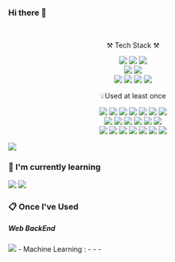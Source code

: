 ### Hi there 👋

<!--
**nayonsoso/nayonsoso** is a ✨ _special_ ✨ repository because its `README.md` (this file) appears on your GitHub profile.

Here are some ideas to get you started:

- 🔭 I’m currently working on ...
- 🌱 I’m currently learning ... (Java, Spring, SpringBoot)
- 👯 I’m looking to collaborate on ...
- 🤔 I’m looking for help with ...
- 💬 Ask me about ...
- 📫 How to reach me: ...
- 😄 Pronouns: ...
- ⚡ Fun fact: ...
- Once I've Used : (Js, Nodejs, express, 
-->
<br>
<p align="center">
    ⚒️ Tech Stack ⚒️
</p>

<p align="center">
    <img src="https://img.shields.io/badge/JAVA-007396?style=for-the-badge&logo=java&logoColor=white"> 
    <img src="https://img.shields.io/badge/Spring-6DB33F?style=for-the-badge&logo=Spring&logoColor=white">
    <img src="https://img.shields.io/badge/SpringBoot-6DB33F?style=for-the-badge&logo=SpringBoot&logoColor=white">
    <br>
    <img src="https://img.shields.io/badge/Intelli J-000000?style=for-the-badge&logo=IntelliJ IDEA&logoColor=white"> 
    <img src="https://img.shields.io/badge/eclipse-2C2255?style=for-the-badge&logo=eclipseide&logoColor=white"> 
    <br>
    <img src="https://img.shields.io/badge/mysql-4479A1?style=for-the-badge&logo=mysql&logoColor=white">
    <img src="https://img.shields.io/badge/sqlite-003B57?style=for-the-badge&logo=sqlite&logoColor=white">
    <img src="https://img.shields.io/badge/AWS-232F3E?style=for-the-badge&logo=Amazon AWS&logoColor=white">
    <img src="https://img.shields.io/badge/EC2-FF9900?style=for-the-badge&logo=amazonec2&logoColor=white">
</p>

<p align="center">
    💡Used at least once
</p>

<p align="center" display="inline-block">
  <img src="https://img.shields.io/badge/html-E34F26?style=for-the-badge&logo=html5&logoColor=white">
  <img src="https://img.shields.io/badge/css-1572B6?style=for-the-badge&logo=css3&logoColor=white">
  <img src="https://img.shields.io/badge/javascript-F7DF1E?style=for-the-badge&logo=javascript&logoColor=black">
    <img src="https://img.shields.io/badge/JSP-007396?style=for-the-badge&logo=jsp&logoColor=white">

  <img src="https://img.shields.io/badge/node.js-339933?style=for-the-badge&logo=nodedotjs&logoColor=white">
  <img src="https://img.shields.io/badge/express-000000?style=for-the-badge&logo=express&logoColor=white">
  <img src="https://img.shields.io/badge/heroku-430098?style=for-the-badge&logo=heroku&logoColor=white">
    <br>
    <img src="https://img.shields.io/badge/Pytorch-3776AB?style=for-the-badge&logo=python&logoColor=white">
    <img src="https://img.shields.io/badge/Numpy-013243?style=for-the-badge&logo=numpy&logoColor=white">
    <img src="https://img.shields.io/badge/Scikit learn-F7931E?style=for-the-badge&logo=scikitlearn&logoColor=white">
    <img src="https://img.shields.io/badge/Colab-F9AB00?style=for-the-badge&logo=googlecolab&logoColor=white">
    <img src="https://img.shields.io/badge/jupyter-F37626?style=for-the-badge&logo=jupyter&logoColor=white">
    <img src="https://img.shields.io/badge/Pytorch-EE4C2C?style=for-the-badge&logo=pytorch&logoColor=white">
    <br>
    <img src="https://img.shields.io/badge/c%23-239120?style=for-the-badge&logo=csharp&logoColor=black">
    <img src="https://img.shields.io/badge/c++-A8B9CC?style=for-the-badge&logo=cplusplus&logoColor=white">
    <img src="https://img.shields.io/badge/unity-FFFFFF?style=for-the-badge&logo=unity&logoColor=black">
    <img src="https://img.shields.io/badge/source tree-0052CC?style=for-the-badge&logo=sourcetree&logoColor=white">
    <img src="https://img.shields.io/badge/git-F05032?style=for-the-badge&logo=git&logoColor=white">
    <img src="https://img.shields.io/badge/github-181717?style=for-the-badge&logo=github&logoColor=white">
    <img src="https://img.shields.io/badge/gitlab-FC6D26?style=for-the-badge&logo=gitlab&logoColor=white">
</p>

  <img src="https://img.shields.io/badge/Linux-FCC624?style=for-the-badge&logo=Linux&logoColor=white">
  
</p>


### 🌱 I'm currently learning

<img src="https://img.shields.io/badge/Spring-6DB33F?style=for-the-badge&logo=Spring&logoColor=white"> <img src="https://img.shields.io/badge/springboot-6DB33F?style=for-the-badge&logo=Springboot&logoColor=white">

###  :clipboard: Once I've Used 

##### Web BackEnd 

<img src="https://img.shields.io/badge/javascript-F7DF1E?style=for-the-badge&logo=javascript&logoColor=white"> 
- Machine Learning : 
-
-
- 
 
